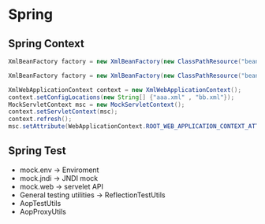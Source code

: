 # Spring

## Spring Context

```java
XmlBeanFactory factory = new XmlBeanFactory(new ClassPathResource("beans.xml"));//这样来加载配置文件  

XmlBeanFactory factory = new XmlBeanFactory(new ClassPathResource("beans.xml"));//这样来加载配置文件  

XmlWebApplicationContext context = new XmlWebApplicationContext();  
context.setConfigLocations(new String[] {"aaa.xml" , "bb.xml"});  
MockServletContext msc = new MockServletContext();  
context.setServletContext(msc);  
context.refresh();  
msc.setAttribute(WebApplicationContext.ROOT_WEB_APPLICATION_CONTEXT_ATTRIBUTE, context);

```

## Spring Test
- mock.env -> Enviroment
- mock.jndi -> JNDI mock
- mock.web -> servelet API
- General testing utilities -> ReflectionTestUtils
- AopTestUtils
- AopProxyUtils
